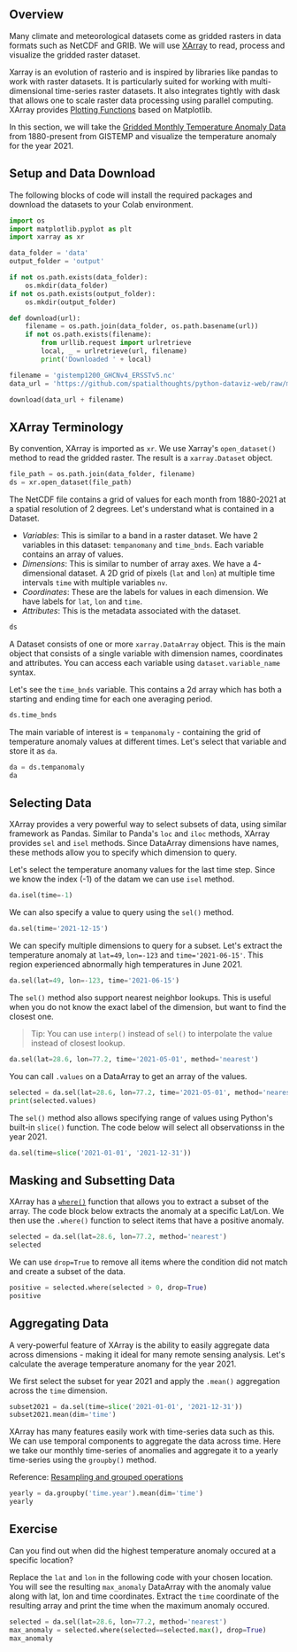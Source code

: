 ## Overview

Many climate and meteorological datasets come as gridded rasters in data formats such as NetCDF and GRIB. We will use [XArray](http://xarray.pydata.org/) to read, process and visualize the gridded raster dataset.

Xarray is an evolution of rasterio and is inspired by libraries like pandas to work with raster datasets. It is particularly suited for working with multi-dimensional time-series raster datasets. It also integrates tightly with dask that allows one to scale raster data processing using parallel computing. XArray provides [Plotting Functions](https://xarray.pydata.org/en/stable/user-guide/plotting.html) based on Matplotlib. 

In this section, we will take the [Gridded Monthly Temperature Anomaly Data](https://data.giss.nasa.gov/gistemp/) from 1880-present from GISTEMP and visualize the temperature anomaly for the year 2021.

## Setup and Data Download

The following blocks of code will install the required packages and download the datasets to your Colab environment.


```python
import os
import matplotlib.pyplot as plt
import xarray as xr
```


```python
data_folder = 'data'
output_folder = 'output'

if not os.path.exists(data_folder):
    os.mkdir(data_folder)
if not os.path.exists(output_folder):
    os.mkdir(output_folder)
```


```python
def download(url):
    filename = os.path.join(data_folder, os.path.basename(url))
    if not os.path.exists(filename):
        from urllib.request import urlretrieve
        local, _ = urlretrieve(url, filename)
        print('Downloaded ' + local)

filename = 'gistemp1200_GHCNv4_ERSSTv5.nc'
data_url = 'https://github.com/spatialthoughts/python-dataviz-web/raw/main/data/gistemp/'

download(data_url + filename)
```

## XArray Terminology

By convention, XArray is imported as `xr`. We use Xarray's `open_dataset()` method to read the gridded raster. The result is a `xarray.Dataset` object.



```python
file_path = os.path.join(data_folder, filename)
ds = xr.open_dataset(file_path)
```

The NetCDF file contains a grid of values for each month from 1880-2021 at a spatial resolution of 2 degrees. Let's understand what is contained in a Dataset.

* *Variables*: This is similar to a band in a raster dataset. We have 2 variables in this dataset: `tempanomany` and `time_bnds`. Each variable contains an array of values.
* *Dimensions*: This is similar to number of array axes. We have a 4-dimensional dataset. A 2D grid of pixels (`lat` and `lon`) at multiple time intervals `time` with multiple variables `nv`. 
* *Coordinates*: These are the labels for values in each dimension. We have labels for `lat`, `lon` and `time`.
* *Attributes*: This is the metadata associated with the dataset.



```python
ds
```

A Dataset consists of one or more `xarray.DataArray` object. This is the main object that consists of a single variable with dimension names, coordinates and attributes. You can access each variable using `dataset.variable_name` syntax.

Let's see the `time_bnds` variable. This contains a 2d array which has both a starting and ending time for each one averaging period.


```python
ds.time_bnds
```

The main variable of interest is = `tempanomaly` - containing the grid of temperature anomaly values at different times. Let's select that variable and store it as `da`.


```python
da = ds.tempanomaly
da
```

## Selecting Data

XArray provides a very powerful way to select subsets of data, using similar framework as Pandas. Similar to Panda's `loc` and `iloc` methods, XArray provides `sel` and `isel` methods. Since DataArray dimensions have names, these methods allow you to specify which dimension to query.

Let's select the temperature anomany values for the last time step. Since we know the index (-1) of the datam we can use `isel` method.


```python
da.isel(time=-1)
```

We can also specify a value to query using the `sel()` method.


```python
da.sel(time='2021-12-15')
```

We can specify multiple dimensions to query for a subset. Let's extract the temperature anomaly at `lat=49`, `lon=-123` and `time='2021-06-15'`. This region experienced abnormally high temperatures in June 2021.


```python
da.sel(lat=49, lon=-123, time='2021-06-15')
```

The `sel()` method also support nearest neighbor lookups. This is useful when you do not know the exact label of the dimension, but want to find the closest one. 

> Tip: You can use `interp()` instead of `sel()` to interpolate the value instead of closest lookup.


```python
da.sel(lat=28.6, lon=77.2, time='2021-05-01', method='nearest')
```

You can call `.values` on a DataArray to get an array of the values.


```python
selected = da.sel(lat=28.6, lon=77.2, time='2021-05-01', method='nearest')
print(selected.values)
```

The `sel()` method also allows specifying range of values using Python's built-in `slice()` function. The code below will select all observationss in the year 2021.


```python
da.sel(time=slice('2021-01-01', '2021-12-31'))
```

## Masking and Subsetting Data

XArray has a [`where()`](https://docs.xarray.dev/en/stable/generated/xarray.DataArray.where.html) function that allows you to extract a subset of the array. The code block below extracts the anomaly at a specific Lat/Lon. We then use the `.where()` function to select items that have a positive anomaly.



```python
selected = da.sel(lat=28.6, lon=77.2, method='nearest')
selected
```

We can use `drop=True` to remove all items where the condition did not match and create a subset of the data.


```python
positive = selected.where(selected > 0, drop=True)
positive
```

## Aggregating Data

A very-powerful feature of XArray is the ability to easily aggregate data across dimensions - making it ideal for many remote sensing analysis. Let's calculate the average temperature anomany for the year 2021.

We first select the subset for year 2021 and apply the `.mean()` aggregation across the `time` dimension.


```python
subset2021 = da.sel(time=slice('2021-01-01', '2021-12-31'))
subset2021.mean(dim='time')
```

XArray has many features easily work with time-series data such as this. We can use temporal components to aggregate the data across time. Here we take our monthly time-series of anomalies and aggregate it to a yearly time-series using the `groupby()` method.

Reference: [Resampling and grouped operations](https://docs.xarray.dev/en/stable/user-guide/time-series.html#resampling-and-grouped-operations)


```python
yearly = da.groupby('time.year').mean(dim='time')
yearly
```

## Exercise

Can you find out when did the highest temperature anomaly occured at a specific location?

Replace the `lat` and `lon` in the following code with your chosen location. You will see the resulting `max_anomaly` DataArray with the anomaly value along with lat, lon and time coordinates.  Extract the `time` coordinate of the resulting array and print the time when the maximum anomaly occured.


```python
selected = da.sel(lat=28.6, lon=77.2, method='nearest')
max_anomaly = selected.where(selected==selected.max(), drop=True)
max_anomaly
```
